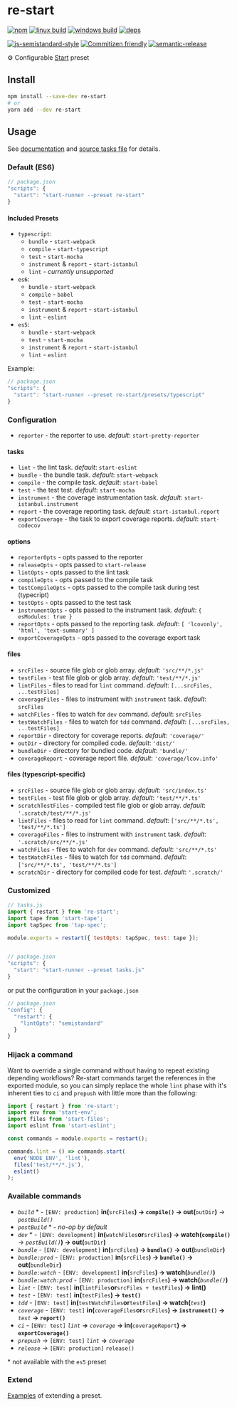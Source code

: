 # re-start

[![npm](https://img.shields.io/npm/v/re-start.svg?style=flat-square)](https://www.npmjs.com/package/re-start)
[![linux build](https://img.shields.io/circleci/project/github/effervescentia/re-start/master.svg?label=linux&style=flat-square)](https://circleci.com/gh/effervescentia/re-start)
[![windows build](https://img.shields.io/appveyor/ci/effervescentia/re-start/master.svg?label=windows&style=flat-square)](https://ci.appveyor.com/project/effervescentia/re-start)
[![deps](https://david-dm.org/effervescentia/re-start.svg?style=flat-square)](https://david-dm.org/effervescentia/re-start)

[![js-semistandard-style](https://img.shields.io/badge/code%20style-semistandard-brightgreen.svg?style=flat-square)](https://github.com/Flet/semistandard)
[![Commitizen friendly](https://img.shields.io/badge/commitizen-friendly-brightgreen.svg?style=flat-square)](http://commitizen.github.io/cz-cli/)
[![semantic-release](https://img.shields.io/badge/%20%20%F0%9F%93%A6%F0%9F%9A%80-semantic--release-e10079.svg?style=flat-square)](https://github.com/semantic-release/semantic-release)

⚙️ Configurable [Start](https://github.com/start-runner/start) preset

## Install

```sh
npm install --save-dev re-start
# or
yarn add --dev re-start
```

## Usage

See [documentation](https://github.com/start-runner/start#readme) and [source tasks file](lib/index.js) for details.

### Default (ES6)

```js
// package.json
"scripts": {
  "start": "start-runner --preset re-start"
}
```

#### Included Presets

-   `typescript`:
    -   `bundle` - `start-webpack`
    -   `compile` - `start-typescript`
    -   `test` - `start-mocha`
    -   `instrument` & `report` - `start-istanbul`
    -   `lint` - *currently unsupported*
-   `es6`:
    -   `bundle` - `start-webpack`
    -   `compile` - `babel`
    -   `test` - `start-mocha`
    -   `instrument` & `report` - `start-istanbul`
    -   `lint` - `eslint`
-   `es5`:
    -   `bundle` - `start-webpack`
    -   `test` - `start-mocha`
    -   `instrument` & `report` - `start-istanbul`
    -   `lint` - `eslint`

Example:

```js
// package.json
"scripts": {
  "start": "start-runner --preset re-start/presets/typescript"
}
```

### Configuration

-   `reporter` - the reporter to use. *default*: `start-pretty-reporter`

#### tasks
-   `lint` - the lint task. *default*: `start-eslint`
-   `bundle` - the bundle task. *default*: `start-webpack`
-   `compile` - the compile task. *default*: `start-babel`
-   `test` - the test test. *default*: `start-mocha`
-   `instrument` - the coverage instrumentation task. *default*: `start-istanbul.instrument`
-   `report` - the coverage reporting task. *default*: `start-istanbul.report`
-   `exportCoverage` - the task to export coverage reports. *default*: `start-codecov`

#### options
-   `reporterOpts` - opts passed to the reporter
-   `releaseOpts` - opts passed to `start-release`
-   `lintOpts` - opts passed to the lint task
-   `compileOpts` - opts passed to the compile task
-   `testCompileOpts` - opts passed to the compile task during test (typecript)
-   `testOpts` - opts passed to the test task
-   `instrumentOpts` - opts passed to the instrument task. *default*: `{ esModules: true }`
-   `reportOpts` - opts passed to the reporting task. *default*: `[ 'lcovonly', 'html', 'text-summary' ]`
-   `exportCoverageOpts` - opts passed to the coverage export task

#### files
-   `srcFiles` - source file glob or glob array. *default*: `'src/**/*.js'`
-   `testFiles` - test file glob or glob array. *default*: `'test/**/*.js'`
-   `lintFiles` - files to read for `lint` command. *default*: `[...srcFiles, ...testFiles]`
-   `coverageFiles` - files to instrument with `instrument` task. *default*: `srcFiles`
-   `watchFiles` - files to watch for `dev` command. *default*: `srcFiles`
-   `testWatchFiles` - files to watch for `tdd` command. *default*: `[...srcFiles, ...testFiles]`
-   `reportDir` - directory for coverage reports. *default*: `'coverage/'`
-   `outDir` - directory for compiled code. *default*: `'dist/'`
-   `bundleDir` - directory for bundled code. *default*: `'bundle/'`
-   `coverageReport` - coverage report file. *default*: `'coverage/lcov.info'`

#### files (typescript-specific)
-   `srcFiles` - source file glob or glob array. *default*: `'src/index.ts'`
-   `testFiles` - test file glob or glob array. *default*: `'test/**/*.ts'`
-   `scratchTestFiles` - compiled test file glob or glob array. *default*: `'.scratch/test/**/*.js'`
-   `lintFiles` - files to read for `lint` command. *default*: `['src/**/*.ts', 'test/**/*.ts']`
-   `coverageFiles` - files to instrument with `instrument` task. *default*: `'.scratch/src/**/*.js'`
-   `watchFiles` - files to watch for `dev` command. *default*: `'src/**/*.ts'`
-   `testWatchFiles` - files to watch for `tdd` command. *default*: `['src/**/*.ts', 'test/**/*.ts']`
-   `scratchDir` - directory for compiled code for test. *default*: `'.scratch/'`


### Customized

```js
// tasks.js
import { restart } from 're-start';
import tape from 'start-tape';
import tapSpec from 'tap-spec';

module.exports = restart({ testOpts: tapSpec, test: tape });


// package.json
"scripts": {
  "start": "start-runner --preset tasks.js"
}
```

or put the configuration in your `package.json`

```js
// package.json
"config": {
  "restart": {
    "lintOpts": "semistandard"
  }
}
```

### Hijack a command

Want to override a single command without having to repeat existing depending workflows?
Re-start commands target the references in the exported module, so you can simply
replace the whole `lint` phase with it's inherent ties to `ci` and `prepush`
with little more than the following:

```js
import { restart } from 're-start';
import env from 'start-env';
import files from 'start-files';
import eslint from 'start-eslint';

const commands = module.exports = restart();

commands.lint = () => commands.start(
  env('NODE_ENV', 'lint'),
  files('test/**/*.js'),
  eslint()
);
```

### Available commands

-   *`build`* \* - `[ENV: production]` __in(__`srcFiles`__) -> `compile()` -> out(__`outDir`__)__ -> *`postBuild()`*
-   *`postBuild`* \* - *no-op by default*
-   *`dev`* \* - `[ENV: development]` __in(__`watchFiles`__or__`srcFiles`__) -> watch(`compile()`__ -> *`postBuild()`*__) -> out(__`outDir`__)__
-   *`bundle`* - `[ENV: development]` __in(__`srcFiles`__) -> `bundle()` -> out(__`bundleDir`__)__
-   *`bundle:prod`* - `[ENV: production]` __in(__`srcFiles`__) -> `bundle()` -> out(__`bundleDir`__)__
-   *`bundle:watch`* - `[ENV: development]` __in(__`srcFiles`__) -> watch(__*`bundle()`*__)__
-   *`bundle:watch:prod`* - `[ENV: production]` __in(__`srcFiles`__) -> watch(__*`bundle()`*__)__
-   *`lint`* - `[ENV: test]` __in(__`lintFiles`__or__`srcFiles + testFiles`__) -> lint()__
-   *`test`* - `[ENV: test]` __in(__`testFiles`__) -> `test()`__
-   *`tdd`* - `[ENV: test]` __in(__`testWatchFiles`__or__`testFiles`__) -> watch(__*`test`*__)__
-   *`coverage`* - `[ENV: test]` __in(__`coverageFiles`__or__`srcFiles`__) -> `instrument()` ->__ *`test`* __-> `report()`__
-   *`ci`* - `[ENV: test]` *`lint`* __->__ *`coverage`* __-> in(__`coverageReport`__) -> `exportCoverage()`__
-   *`prepush`* -> `[ENV: test]` *`lint`* __->__ *`coverage`*
-   *`release`* -> `[ENV: production]` `release()`

\* not available with the `es5` preset

### Extend

[Examples](https://github.com/start-runner/start-preset#extend) of extending a preset.
